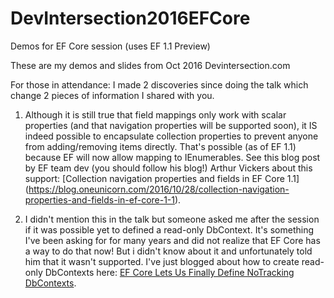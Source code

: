 # DevIntersection2016EFCore
Demos for EF Core session (uses EF 1.1 Preview)

These are my demos and slides from Oct 2016 Devintersection.com

For those in attendance: I made 2 discoveries since doing the talk which change 2 pieces of information I shared with you.  

1) Although it is still true that field mappings only work with scalar properties (and that navigation properties will be supported soon), it IS indeed possible to encapsulate collection properties to prevent anyone from adding/removing items directly. That's possible (as of EF 1.1) because EF will now allow mapping to IEnumerables. See this blog post by EF team dev (you should follow his blog!) Arthur Vickers about this support: [Collection navigation properties and fields in EF Core 1.1] (https://blog.oneunicorn.com/2016/10/28/collection-navigation-properties-and-fields-in-ef-core-1-1).  

2) I didn't mention this in the talk but someone asked me after the session if it was possible yet to defined a read-only DbContext. It's something I've been asking for for many years and did not realize that EF Core has a way to do that now! But i didn't know about it and unfortunately told him that it wasn't supported. I've just blogged about how to create read-only DbContexts here: [EF Core Lets Us Finally Define NoTracking DbContexts](http://thedatafarm.com/data-access/ef-core-lets-us-finally-define-notracking-dbcontexts/).
